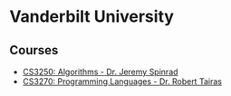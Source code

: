 # Vanderbilt University

## Courses
- [CS3250: Algorithms - Dr. Jeremy Spinrad](./cs3250)
- [CS3270: Programming Languages - Dr. Robert Tairas](./cs3270)
